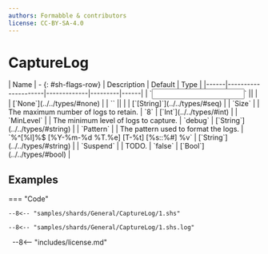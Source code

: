 ```yaml
---
authors: Formabble & contributors
license: CC-BY-SA-4.0
---
```



# CaptureLog

<div class="sh-parameters" markdown="1">
| Name | - {: #sh-flags-row} | Description | Default | Type |
|------|---------------------|-------------|---------|------|
| `<input>` || | | [`None`](../../types/#none) |
| `<output>` || | | [`[String]`](../../types/#seq) |
| `Size` |  | The maximum number of logs to retain. | `8` | [`Int`](../../types/#int) |
| `MinLevel` |  | The minimum level of logs to capture. | `debug` | [`String`](../../types/#string) |
| `Pattern` |  | The pattern used to format the logs. | `%^[%l]%$ [%Y-%m-%d %T.%e] [T-%t] [%s::%#] %v` | [`String`](../../types/#string) |
| `Suspend` |  | TODO. | `false` | [`Bool`](../../types/#bool) |

</div>



## Examples

=== "Code"

  ```x86asm linenums="1"
  --8<-- "samples/shards/General/CaptureLog/1.shs"
  ```

  ```
  --8<-- "samples/shards/General/CaptureLog/1.shs.log"
  ```
&nbsp;
--8<-- "includes/license.md"

